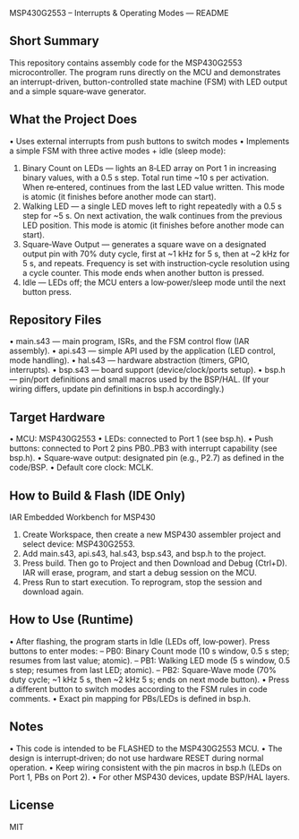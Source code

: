 MSP430G2553 – Interrupts & Operating Modes — README

Short Summary
------------
This repository contains assembly code for the MSP430G2553 microcontroller.
The program runs directly on the MCU and demonstrates an interrupt-driven, button-controlled
state machine (FSM) with LED output and a simple square‑wave generator.

What the Project Does
---------------------
• Uses external interrupts from push buttons to switch modes 
• Implements a simple FSM with three active modes + idle (sleep mode):
  1) Binary Count on LEDs — lights an 8‑LED array on Port 1 in increasing binary values, with
     a 0.5 s step. Total run time ~10 s per activation. When re‑entered, continues from the
     last LED value written. This mode is atomic (it finishes before another mode can start).
  2) Walking LED — a single LED moves left to right repeatedly with a 0.5 s step for ~5 s. On
     next activation, the walk continues from the previous LED position. This mode is atomic (it finishes before another mode can start).
  3) Square‑Wave Output — generates a square wave on a designated output pin with 70% duty cycle,
     first at ~1 kHz for 5 s, then at ~2 kHz for 5 s, and repeats. Frequency is set with
     instruction‑cycle resolution using a cycle counter. This mode ends when another button is pressed.
  0) Idle — LEDs off; the MCU enters a low‑power/sleep mode until the next button press.


Repository Files
----------------
• main.s43  — main program, ISRs, and the FSM control flow (IAR assembly).
• api.s43   — simple API used by the application (LED control, mode handling).
• hal.s43   — hardware abstraction (timers, GPIO, interrupts).
• bsp.s43   — board support (device/clock/ports setup).
• bsp.h     — pin/port definitions and small macros used by the BSP/HAL.
(If your wiring differs, update pin definitions in bsp.h accordingly.)

Target Hardware
---------------
• MCU: MSP430G2553 
• LEDs: connected to Port 1 (see bsp.h).
• Push buttons: connected to Port 2 pins PB0..PB3 with interrupt capability (see bsp.h).
• Square‑wave output: designated pin (e.g., P2.7) as defined in the code/BSP.
• Default core clock: MCLK.

How to Build & Flash (IDE Only)
-------------------------------
IAR Embedded Workbench for MSP430 
1) Create Workspace, then create a new MSP430 assembler project and select device: MSP430G2553.
2) Add main.s43, api.s43, hal.s43, bsp.s43, and bsp.h to the project.
3) Press build. Then go to Project and then Download and Debug (Ctrl+D).
   IAR will erase, program, and start a debug session on the MCU.
4) Press Run to start execution. To reprogram, stop the session and download again.


How to Use (Runtime)
--------------------
• After flashing, the program starts in Idle (LEDs off, low‑power). Press buttons to enter modes:
  – PB0: Binary Count mode (10 s window, 0.5 s step; resumes from last value; atomic).
  – PB1: Walking LED mode (5 s window, 0.5 s step; resumes from last LED; atomic).
  – PB2: Square‑Wave mode (70% duty cycle; ~1 kHz 5 s, then ~2 kHz 5 s; ends on next mode button).
• Press a different button to switch modes according to the FSM rules in code comments.
• Exact pin mapping for PBs/LEDs is defined in bsp.h.

Notes
-----
• This code is intended to be FLASHED to the MSP430G2553 MCU.
• The design is interrupt‑driven; do not use hardware RESET during normal operation.
• Keep wiring consistent with the pin macros in bsp.h (LEDs on Port 1, PBs on Port 2).
• For other MSP430 devices, update BSP/HAL layers.

License
-------
MIT 
